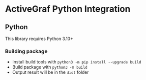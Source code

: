 # ActiveGraf Python Integration

## Python

This library requires Python 3.10+

### Building package
- Install build tools with `python3 -m pip install --upgrade build`
- Build package with `python3 -m build`
- Output result will be in the `dist` folder